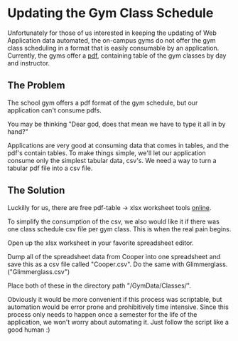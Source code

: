 Updating the Gym Class Schedule
===============================

Unfortunately for those of us interested in keeping the updating of Web
Application data automated, the on-campus gyms do not offer the gym class
scheduling in a format that is easily consumable by an application.  Currently,
the gyms offer a [pdf]("http://www.oswego.edu/student/residential/fitness_center/group.html"), 
containing table of the gym classes by day and instructor.

The Problem
-----------

The school gym offers a pdf format of the gym schedule, but our application can't consume pdfs.

You may be thinking "Dear god, does that mean we have to type it all in by hand?" 

Applications are very good at consuming data that comes in tables, and the pdf's contain tables.
To make things simple, we'll let our application consume only the simplest tabular data, csv's.
We need a way to turn a tabular pdf file into a csv file.

The Solution
------------

Luckilly for us, there are free pdf-table -> xlsx worksheet tools [online](https://pdftables.com/).

To simplify the consumption of the csv, we also would like it if there was one
class schedule csv file per gym class.  This is when the real pain begins.

Open up the xlsx worksheet in your favorite spreadsheet editor.

<Insert Screenshot Here>

Dump all of the spreadsheet data from Cooper into one spreadsheet and save this as a csv
file called "Cooper.csv".  Do the same with Glimmerglass.("Glimmerglass.csv")

<Insert Screenshot Here>

Place both of these in the directory path "<ProjectRoot>/GymData/Classes/".

<Insert Screenshot Here>

Obviously it would be more convenient if this process was scriptable,
but automation would be error prone and prohibitively time intensive.
Since this process only needs to happen once a semester for the life of the
application, we won't worry about automating it.  Just follow the script like
a good human :)

